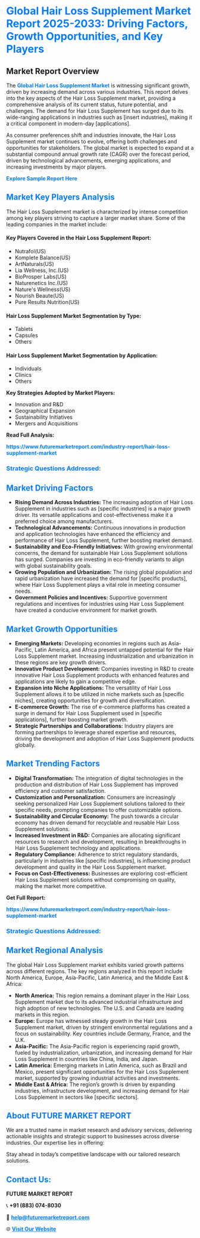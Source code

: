 <h1 style="color: #007BFF;">Global Hair Loss Supplement Market Report 2025-2033: Driving Factors, Growth Opportunities, and Key Players</h1>

<section id="overview">
<h2>Market Report Overview</h2>
<p>The <a href="https://www.futuremarketreport.com/industry-report/hair-loss-supplement-market" style="color: #007BFF; text-decoration: none;"><strong>Global Hair Loss Supplement Market</strong></a> is witnessing significant growth, driven by increasing demand across various industries. This report delves into the key aspects of the Hair Loss Supplement market, providing a comprehensive analysis of its current status, future potential, and challenges. The demand for Hair Loss Supplement has surged due to its wide-ranging applications in industries such as [insert industries], making it a critical component in modern-day [applications].</p>
<p>As consumer preferences shift and industries innovate, the Hair Loss Supplement market continues to evolve, offering both challenges and opportunities for stakeholders. The global market is expected to expand at a substantial compound annual growth rate (CAGR) over the forecast period, driven by technological advancements, emerging applications, and increasing investments by major players.</p>
</section>

<section id="overview">
<p><a href="https://www.futuremarketreport.com/request-sample/reportId=109114" style="color: #007BFF; text-decoration: none;"><strong>Explore Sample Report Here</strong></a></p>
</section>

<section id="key-players">
<h2 style="color: #007BFF;">Market Key Players Analysis</h2>
<p>The Hair Loss Supplement market is characterized by intense competition among key players striving to capture a larger market share. Some of the leading companies in the market include:</p>
<h4>Key Players Covered in the Hair Loss Supplement Report:</h4>
<ul><li>Nutrafol(US)</li><li>Komplete Balance(US)</li><li>ArtNaturals(US)</li><li>Lia Wellness, Inc.(US)</li><li>BioProsper Labs(US)</li><li>Naturenetics Inc.(US)</li><li>Nature&#039;s Wellness(US)</li><li>Nourish Beaute(US)</li><li>Pure Results Nutrition(US)</li></ul>
<h4>Hair Loss Supplement Market Segmentation by Type:</h4>
<ul><li>Tablets</li><li>Capsules</li><li>Others</li></ul>

<h4>Hair Loss Supplement Market Segmentation by Application:</h4>
<ul><li>Individuals</li><li>Clinics</li><li>Others</li></ul>
<p><strong>Key Strategies Adopted by Market Players:</strong></p>
<ul>
<li>Innovation and R&D</li>
<li>Geographical Expansion</li>
<li>Sustainability Initiatives</li>
<li>Mergers and Acquisitions</li>
</ul>
</section>

<section>
<p><strong>Read Full Analysis: </strong></p><a href="https://www.futuremarketreport.com/industry-report/hair-loss-supplement-market" style="color: #007BFF; text-decoration: none;"><strong>https://www.futuremarketreport.com/industry-report/hair-loss-supplement-market</strong></a>
<h3 style="color: #007BFF;">Strategic Questions Addressed:</h3>
</section>

<section id="driving-factors">
<h2 style="color: #007BFF;">Market Driving Factors</h2>
<ul>
<li><strong>Rising Demand Across Industries:</strong> The increasing adoption of Hair Loss Supplement in industries such as [specific industries] is a major growth driver. Its versatile applications and cost-effectiveness make it a preferred choice among manufacturers.</li>
<li><strong>Technological Advancements:</strong> Continuous innovations in production and application technologies have enhanced the efficiency and performance of Hair Loss Supplement, further boosting market demand.</li>
<li><strong>Sustainability and Eco-Friendly Initiatives:</strong> With growing environmental concerns, the demand for sustainable Hair Loss Supplement solutions has surged. Companies are investing in eco-friendly variants to align with global sustainability goals.</li>
<li><strong>Growing Population and Urbanization:</strong> The rising global population and rapid urbanization have increased the demand for [specific products], where Hair Loss Supplement plays a vital role in meeting consumer needs.</li>
<li><strong>Government Policies and Incentives:</strong> Supportive government regulations and incentives for industries using Hair Loss Supplement have created a conducive environment for market growth.</li>
</ul>
</section>

<section id="growth-opportunities">
<h2 style="color: #007BFF;">Market Growth Opportunities</h2>
<ul>
<li><strong>Emerging Markets:</strong> Developing economies in regions such as Asia-Pacific, Latin America, and Africa present untapped potential for the Hair Loss Supplement market. Increasing industrialization and urbanization in these regions are key growth drivers.</li>
<li><strong>Innovative Product Development:</strong> Companies investing in R&D to create innovative Hair Loss Supplement products with enhanced features and applications are likely to gain a competitive edge.</li>
<li><strong>Expansion into Niche Applications:</strong> The versatility of Hair Loss Supplement allows it to be utilized in niche markets such as [specific niches], creating opportunities for growth and diversification.</li>
<li><strong>E-commerce Growth:</strong> The rise of e-commerce platforms has created a surge in demand for Hair Loss Supplement used in [specific applications], further boosting market growth.</li>
<li><strong>Strategic Partnerships and Collaborations:</strong> Industry players are forming partnerships to leverage shared expertise and resources, driving the development and adoption of Hair Loss Supplement products globally.</li>
</ul>
</section>

<section id="trending-factors">
<h2 style="color: #007BFF;">Market Trending Factors</h2>
<ul>
<li><strong>Digital Transformation:</strong> The integration of digital technologies in the production and distribution of Hair Loss Supplement has improved efficiency and customer satisfaction.</li>
<li><strong>Customization and Personalization:</strong> Consumers are increasingly seeking personalized Hair Loss Supplement solutions tailored to their specific needs, prompting companies to offer customizable options.</li>
<li><strong>Sustainability and Circular Economy:</strong> The push towards a circular economy has driven demand for recyclable and reusable Hair Loss Supplement solutions.</li>
<li><strong>Increased Investment in R&D:</strong> Companies are allocating significant resources to research and development, resulting in breakthroughs in Hair Loss Supplement technology and applications.</li>
<li><strong>Regulatory Compliance:</strong> Adherence to strict regulatory standards, particularly in industries like [specific industries], is influencing product development and quality in the Hair Loss Supplement market.</li>
<li><strong>Focus on Cost-Effectiveness:</strong> Businesses are exploring cost-efficient Hair Loss Supplement solutions without compromising on quality, making the market more competitive.</li>
</ul>
</section>

<section>
<p><strong>Get Full Report: </strong></p><a href="https://www.futuremarketreport.com/industry-report/hair-loss-supplement-market" style="color: #007BFF; text-decoration: none;"><strong>https://www.futuremarketreport.com/industry-report/hair-loss-supplement-market</strong></a>
<h3 style="color: #007BFF;">Strategic Questions Addressed:</h3>
</section>


<section id="regional-analysis">
<h2 style="color: #007BFF;">Market Regional Analysis</h2>
<p>The global Hair Loss Supplement market exhibits varied growth patterns across different regions. The key regions analyzed in this report include North America, Europe, Asia-Pacific, Latin America, and the Middle East & Africa:</p>
<ul>
<li><strong>North America:</strong> This region remains a dominant player in the Hair Loss Supplement market due to its advanced industrial infrastructure and high adoption of new technologies. The U.S. and Canada are leading markets in this region.</li>
<li><strong>Europe:</strong> Europe has witnessed steady growth in the Hair Loss Supplement market, driven by stringent environmental regulations and a focus on sustainability. Key countries include Germany, France, and the U.K.</li>
<li><strong>Asia-Pacific:</strong> The Asia-Pacific region is experiencing rapid growth, fueled by industrialization, urbanization, and increasing demand for Hair Loss Supplement in countries like China, India, and Japan.</li>
<li><strong>Latin America:</strong> Emerging markets in Latin America, such as Brazil and Mexico, present significant opportunities for the Hair Loss Supplement market, supported by growing industrial activities and investments.</li>
<li><strong>Middle East & Africa:</strong> The region’s growth is driven by expanding industries, infrastructure development, and increasing demand for Hair Loss Supplement in sectors like [specific sectors].</li>
</ul>
</section>

<footer>
<h2 style="color: #007BFF;">About FUTURE MARKET REPORT</h2>
<p>We are a trusted name in market research and advisory services, delivering actionable insights and strategic support to businesses across diverse industries. Our expertise lies in offering:</p>

<p>Stay ahead in today’s competitive landscape with our tailored research solutions.</p>

<h2 style="color: #007BFF;">Contact Us:</h2>
<p><strong>FUTURE MARKET REPORT</strong></p>
<p>📞 <strong>+91 (883) 074-8030</strong></p>
<p>📧 <strong><a href="mailto:help@futuremarketreport.com" style="color: #007BFF;">help@futuremarketreport.com</a></strong></p>
<p>🌐 <strong><a href="https://www.futuremarketreport.com/" style="color: #007BFF;">Visit Our Website</a></strong></p>
</footer>